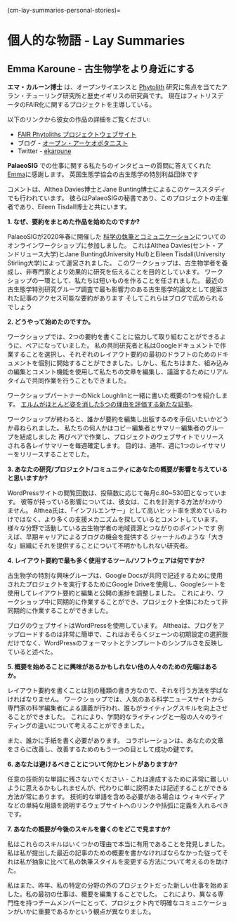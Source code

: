 (cm-lay-summaries-personal-stories)=
# 個人的な物語 - Lay Summaries

## Emma Karoune - 古生物学をより身近にする

**エマ・カルーン博士** は、オープンサイエンスと [Phytolith](https://en.wikipedia.org/wiki/Phytolith) 研究に焦点を当てたアラン・チューリング研究所と歴史イギリスの研究員です。 現在はフィトリスデータのFAIR化に関するプロジェクトを主導している。

以下のリンクから彼女の作品の詳細をご覧ください:
* [FAIR Phytoliths プロジェクトウェブサイト](https://open-phytoliths.github.io/FAIR-phytoliths/)
* ブログ - [オープン・アーケオボタニスト](https://ekaroune.github.io/The-Open-Archaeobotanist/)
* Twitter - [ekaroune](https://twitter.com/ekaroune)

**PalaeoSIG** での仕事に関する私たちのインタビューの質問に答えてくれた [Emma](https://www.britishecologicalsociety.org/membership-community/special-interest-groups/palaeoecology-group/)に感謝します。 英国生態学協会の古生態学の特別利益団体です

コメントは、Althea Davies博士とJane Bunting博士によるこのケーススタディでも行われています。 彼らはPalaeoSIGの秘書であり、このプロジェクトの主催者であり、Eileen Tisdall博士と共にいます。

**1. なぜ、要約をまとめた作品を始めたのですか?**

PalaeoSIGが2020年春に開催した [科学の執筆とコミュニケーション](https://palaeosigbes.wordpress.com/2020/05/11/testing-testing/)についてのオンラインワークショップに参加しました。 これはAlthea Davies(セント・アンドリュース大学)とJane Bunting(University Hull)とEileen Tisdall(University Stirling大学)によって運営されました。 このワークショップは、古生物学者を養成し、非専門家とより効果的に研究を伝えることを目的としています。 ワークショップの一環として、私たちは短いものを作ることを任されました。 最近の古生態学特別研究グループ調査で最も影響力のある古生態学的論文として提案された記事のアクセス可能な要約があります そしてこれらはブログで広められるでしょう


**2. どうやって始めたのですか。**

ワークショップでは、2つの要約を書くことに協力して取り組むことができるように、ペアになっていました。 私の共同研究者と私はGoogleドキュメントで作業することを選択し、それぞれのレイアウト要約の最初のドラフトのためのドキュメントを個別に開始することができました。しかし、私たちはまた、組み込みの編集とコメント機能を使用して私たちの文章を編集し、議論するためにリアルタイムで共同作業を行うこともできました。

ワークショップパートナーのNick Loughlinと一緒に書いた概要の1つを紹介します。 [エルムがほとんど姿を消した5つの理由を評価する新たな証拠](https://palaeosigbes.wordpress.com/2020/11/18/new-evidence-to-assess-the-5-reasons-elm-almost-disappeared/)。

ワークショップが終わると、誰かが要約を編集し出版するのを手伝いたいかどうか尋ねられました。 私たちの何人かはコピー編集者とサマリー編集者のグループを結成しました 再びペアで作業し、プロジェクトのウェブサイトでリリースされる各レイサマリーを毎週確定します。 目的は、通年、週に1つのレイサマリーをリリースすることでした。

**3. あなたの研究/プロジェクト/コミュニティにあなたの概要が影響を与えていると思いますか?**

WordPressサイトの閲覧回数は、投稿数に応じて毎月c.80~530回となっています。 彼等が持っている影響については、彼女は、これを計測する方法がわかりません。 Althea氏は、「インフルエンサー」として高いヒット率を求めているわけではなく、より多くの支援メカニズムを探しているとコメントしています。 様々な分野で活動している古生物学者の地域資源とつながりのポイントです 例えば、早期キャリアによるブログの機会を提供する ジャーナルのような「大きな」組織にそれを提供することについて不明かもしれない研究者。

**4. レイアウト要約で最も多く使用するツール/ソフトウェアは何ですか?**

古生物学の特別な興味グループは、Google Docsが共同で記述するために使用されたプロジェクトを実行するためにGoogle Driveを使用し、Googleシートを使用してレイアウト要約と編集と公開の進捗を調整しました。 これにより、ワークショップ中に同期的に作業することができ、プロジェクト全体にわたって非同期的に作業することができました。

ブログのウェブサイトはWordPressを使用しています。 Altheaは、ブログをアップロードするのは非常に簡単で、これはおそらくジェーンの初期設定の選択肢だけでなく、WordPressのフォーマットとテンプレートのシンプルさを反映していると述べた。

**5. 概要を始めることに興味があるかもしれない他の人々のための先端はあるか。**

レイアウト要約を書くことは別の種類の書き方なので、それを行う方法を学ばなければなりません。 ワークショップでは、人気のある科学ニュースサイトから専門家の科学編集者による講義が行われ、誰もがライティングスキルを向上させることができました。 これにより、学問的なライティングと一般の人々のライティングの違いについて考えることができました。

また、誰かに手紙を書く必要があります。 コラボレーションは、あなたの文章をさらに改善し、改善するためのもう一つの目として成功の鍵です。

**6. あなたは避けるべきことについて何かヒントがありますか?**

任意の技術的な単語に残さないでください - これは達成するために非常に難しいように思えるかもしれませんが、代わりに単に説明または記述することができる方法が常にあります。 技術的な単語を含める必要がある場合は ウィキペディアなどの単純な用語を説明するウェブサイトへのリンクや括弧に定義を入れるべきです。


**7. あなたの概要が今後のスキルを書くのをどこで見ますか?**

私はこれらのスキルはいくつかの理由で本当に有用であることを発見しました。 私は私が提出した最近の記事のための概要を書かなければならなかった従ってそれは私が抽象に比べて私の執筆スタイルを変更する方法について考えるのを助けた。

私はまた、昨年、私の特定の分野の外のプロジェクトだった新しい仕事を始めました。私の最初の仕事は、概要を編集することでした。 これにより、異なる専門性を持つチームメンバーにとって、プロジェクト内で明確なコミュニケーションがいかに重要であるかという観点が異なりました。
